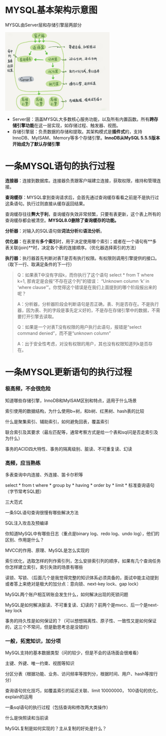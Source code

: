 # MYSQL基本架构示意图

MYSQL由Server层和存储引擎层两部分

<img src="数据库.assets/0d2070e8f84c4801adbfa03bda1f98d9.png" alt="img" style="zoom: 33%;" />

- Server层：涵盖MYSQL大多数核心服务功能，以及所有内置函数。所有**跨存储引擎功能**在这一层实现，如存储过程、触发器、视图。
- 存储引擎层：负责数据的存储和提取。其架构模式是**插件式**的，支持InnoDB、MyISAM、Memory等多个存储引擎。**InnoDB从MySQL 5.5.5版本开始成为了默认存储引擎**

# 一条MYSQL语句的执行过程

**连接器**：连接到数据库。连接器负责跟客户端建立连接，获取权限，维持和管理连接。

**查询缓存**：MYSQL拿到查询请求后，会首先通过查询缓存看看之前是不是执行过这条语句。执行过则直接从缓存返回结果。

查询缓存往往**弊大于利**，查询缓存失效非常频繁，只要有表更新，这个表上所有的查询缓存都会被清空。**MYSQL8.0删除了查询缓存的功能。**

**分析器**：对输入的SQL语句做**词法分析**和**语法分析**。

**优化器**：在表里有**多个索引**时，用于决定使用哪个索引；或者在一个语句有**多表关联(join)**时，决定各个表的连接顺序。（优化器选择索引的方法）

**执行器**：执行器首先判断对表T是否有执行权限。有权限则调用引擎提供的接口。（取下一行、取满足条件的下一行）

> Q：如果表T中没有字段k，而你执行了这个语句 select * from T where k=1, 那肯定是会报“不存在这个列”的错误： “Unknown column ‘k’ in ‘where clause’”。你觉得这个错误是在我们上面提到的哪个阶段报出来的呢？
>
> A：分析器，分析器阶段会判断语句是否正确，表、列是否存在。不是执行器，因为表、列的字段是事先定义好的，不是存在存储引擎中的数据，不需要打开引擎去读取。
>
> Q：如果是一个对表T没有权限的用户执行此语句，报错是“select command denied”，而不是“unknown column”
>
> A：出于安全性考虑，对没有权限的用户，其也没有权限知道列k是否存在。

# 一条MYSQL更新语句的执行过程



### 极高频，不会很危险

知道哪些存储引擎，InnoDB和MyISAM区别和特点，适用于什么场景

索引使用的数据结构，为什么使用b+树，和b树、红黑树、hash表的比较

什么是聚集索引、辅助索引，如何避免回表，覆盖索引

联合索引及其要求（最左匹配等，通常考察方式是给一个表和sql问是否走索引及为什么）

事务的ACID四大特性、事务的隔离级别、脏读、不可重复读、幻读

### 高频，应当熟练

多表查询中内连接、外连接、笛卡尔积等

select * from t where * group by * having * order by * limit * 标准查询语句（字节常考SQL题）

三大范式

一条SQL语句查询很慢有哪些解决方法

SQL注入攻击及预编译

你知道MySQL中有哪些日志（重点是binary log、redo log、undo log），他们的区别、作用是什么？

MVCC的作用、原理、MySQL是怎么实现的

索引优化，选取怎样的列作索引列，怎么安排索引列的顺序，如果有几个查询任务你怎样建立索引，索引失效的场景有哪些

读锁、写锁、（后面几个是我觉得完整的知识体系必须具备的，面试中能主动提到或者答上来绝对是极大的加分点：意向锁、next-key lock、gap lock）

MySQL两个账户相互转账会发生什么，如何解决出现的死锁问题

MySQL是如何解决脏读、不可重复读、幻读的？前两个是mvcc、后一个是next-key lock

事务的持久性是如何保证的？（可以想想隔离性、原子性、一致性又是如何保证的，这三个不常问，但是勤思考总是没错的）

### 一般，拓宽知识，加分项

MySQL支持的基本数据类型（问的较少，但是不会的话场面会很难看）

主键、外键、唯一约束、视图等知识

分区分表（根据功能、业务、访问频率等按列分，根据时间、用户、hash等按行分）

查询语句优化技巧，如覆盖索引的延迟关联、limit 10000000， 100语句的优化、explain的运用

一条sql语句的执行过程（包括查询和修改两大类操作）

什么是快照读和当前读

MySQL复制是如何实现的？主从复制的好处是什么？